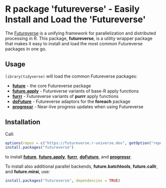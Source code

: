 # R package 'futureverse' - Easily Install and Load the 'Futureverse'

The [Futureverse] is a unifying framework for parallelization and
distributed processing in R. This package, **futureverse**, is a
utility wrapper package that makes it easy to install and load the
most common Futureverse packages in one go.


## Usage

`library(tidyverse)` will load the common Futureverse packages:


* **[future]** - the core Futureverse package
* **[future.apply]** - Futureverse variants of base-R apply functions
* **[furrr]** - Futureverse variants of **purrr** apply functions
* **[doFuture]** - Futureverse adaptors for the **foreach** package
* **[progressr]** - Near-live progress updates when using Futureverse


## Installation

Call:

```r
options(repos = c("https://futureverse.r-universe.dev", getOption("repos")))
install.packages("futureverse")
```

to install **[future]**, **[future.apply]**, **[furrr]**,
**[doFuture]**, and **[progressr]**.

To install also additional parallel backends, **future.batchtools**,
**future.callr**, and **future.mirai**, use:

```r
install.packages("futureverse", dependencies = TRUE)
```

[Futureverse]: https://www.futureverse.org
[future]: https://future.futureverse.org
[future.batchtools]: https://future.batchtools.futureverse.org
[future.callr]: https://future.callr.futureverse.org
[future.mirai]: https://future.mirai.futureverse.org
[future.apply]: https://future.apply.futureverse.org
[furrr]: https://furrr.futureverse.org
[doFuture]: https://doFuture.futureverse.org
[progressr]: https://progressr.futureverse.org
